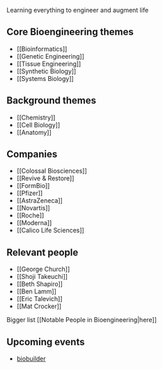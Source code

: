 Learning everything to engineer and augment life

## Core Bioengineering themes
- [[Bioinformatics]]
- [[Genetic Engineering]]
- [[Tissue Engineering]]
- [[Synthetic Biology]]
- [[Systems Biology]]

## Background themes
- [[Chemistry]]
- [[Cell Biology]]
- [[Anatomy]]

## Companies
- [[Colossal Biosciences]]
- [[Revive & Restore]]
- [[FormBio]]
- [[Pfizer]]
- [[AstraZeneca]]
- [[Novartis]]
- [[Roche]]
- [[Moderna]]
- [[Calico Life Sciences]]

## Relevant people
- [[George Church]]
- [[Shoji Takeuchi]]
- [[Beth Shapiro]]
- [[Ben Lamm]]
- [[Eric Talevich]]
- [[Mat Crocker]]

Bigger list [[Notable People in Bioengineering|here]]

## Upcoming events
- [biobuilder](https://biobuilder.org/for-educators/)
